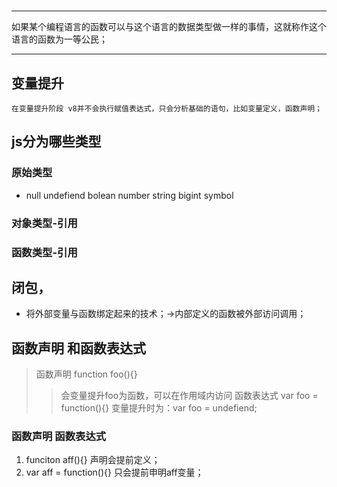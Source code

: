 #
******************
如果某个编程语言的函数可以与这个语言的数据类型做一样的事情，这就称作这个语言的函数为一等公民；
******************
## 变量提升
    在变量提升阶段 v8并不会执行赋值表达式，只会分析基础的语句，比如变量定义，函数声明；

## js分为哪些类型

### 原始类型
- null undefiend bolean number string bigint symbol
### 对象类型-引用

### 函数类型-引用


## 闭包，
- 将外部变量与函数绑定起来的技术；->内部定义的函数被外部访问调用；


## 函数声明 和函数表达式

> 函数声明 function foo(){}
>> 会变量提升foo为函数，可以在作用域内访问
> 函数表达式 var foo = function(){}
>> 变量提升时为：var foo = undefiend;


### 函数声明 函数表达式
1. funciton aff(){} 声明会提前定义；
2. var aff = function(){} 只会提前申明aff变量；
   


